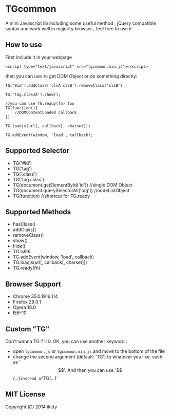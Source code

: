 TGcommon
========

A mini Javascript lib including some useful method , jQuery compatible syntax and work well in majority browser , feel free to use it. 

## How to use

First include it in your webpage

    <script type="text/javascript" src="tgcommon.min.js"></script>

then you can use `TG` get DOM Object or do something directly:

    TG('#id').addClass('clsA clsB').removeClass('clsB') ;

    TG('tag.classA').show();

    //you can use TG.ready(fn) too
    TG(function(){
        //DOMContentLoaded callback
    })

    TG.loadjs(url[, callback[, charset]])

    TG.addEvent(window, 'load', callback);

## Supported Selector

- TG('#id')
- TG('tag')
- TG('.class')
- TG('tag.class')
- TG(document.getElementById('id')) //single DOM Object
- TG(document.querySelectorAll('tag')) //nodeListObject
- TG(function) //shortcut for TG.ready

## Supported Methods

- hasClass()
- addClass()
- removeClass()
- show()
- hide()
- TG.isIE6
- TG.addEvent(window, 'load', callback)
- TG.loadjs(url[, callback[, charset]])
- TG.ready(fn)

## Browser Support

- Chrome 35.0.1916.114
- Firefox 29.0.1
- Opera 18.0
- IE6-10

## Custom "TG"

Don't wanna TG ? it is OK, you can use another keyword :

- open `tgcommon.js` or `tgcommon.min.js` and move to the bottom of the file
- change the second argument (default: 'TG') to whatever you like. such as '$$'. And then you can use `$$(...)` instead of `TG(...)`

## MIT License

Copyright (C) 2014 ikitty
